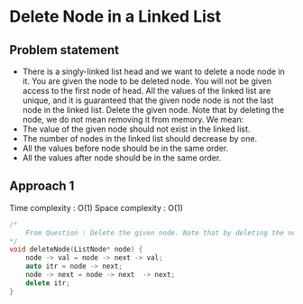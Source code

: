 # Delete Node in a Linked List

## Problem statement

- There is a singly-linked list head and we want to delete a node node in it. You are given the node to be deleted node. You will not be given access to the first node of head. All the values of the linked list are unique, and it is guaranteed that the given node node is not the last node in the linked list. Delete the given node. Note that by deleting the node, we do not mean removing it from memory. We mean:
- The value of the given node should not exist in the linked list.
- The number of nodes in the linked list should decrease by one.
- All the values before node should be in the same order.
- All the values after node should be in the same order.

## Approach 1 

Time complexity : O(1) 
Space complexity : O(1)

```cpp
/*
    From Question : Delete the given node. Note that by deleting the node, we do not mean removing it from memory. 
*/
void deleteNode(ListNode* node) {
    node -> val = node -> next -> val;
    auto itr = node -> next;
    node -> next = node -> next  -> next;
    delete itr;
}
```
